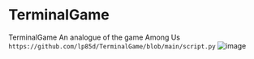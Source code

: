 # TerminalGame
TerminalGame An analogue of the game Among Us
`https://github.com/lp85d/TerminalGame/blob/main/script.py`
![image](https://github.com/user-attachments/assets/9c916013-32f5-4630-9076-1e8ad7d591fd)
